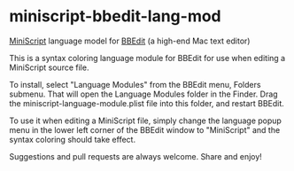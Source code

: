 # miniscript-bbedit-lang-mod
[MiniScript](https://miniscript.org) language model for [BBEdit](https://www.barebones.com/products/bbedit/) (a high-end Mac text editor)

This is a syntax coloring language module for BBEdit for use when editing a MiniScript source file.

To install, select "Language Modules" from the BBEdit menu, Folders submenu.  That will open the Language Modules folder in the Finder.  Drag the miniscript-language-module.plist file into this folder, and restart BBEdit.

To use it when editing a MiniScript file, simply change the language popup menu in the lower left corner of the BBEdit window to "MiniScript" and the syntax coloring should take effect.

Suggestions and pull requests are always welcome.  Share and enjoy!

